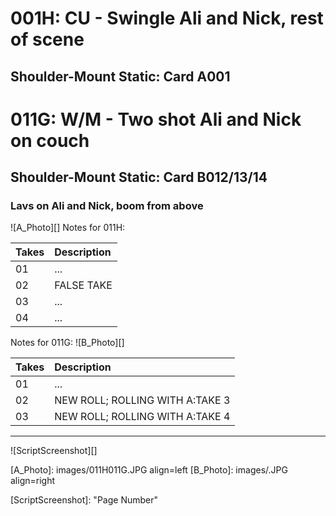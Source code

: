 # 001H: CU - Swingle Ali and Nick, rest of scene
## Shoulder-Mount Static: Card A001

# 011G: W/M - Two shot Ali and Nick on couch
## Shoulder-Mount Static: Card B012/13/14

### Lavs on Ali and Nick, boom from above

![A_Photo][]
Notes for 011H: 

| Takes | Description |
|:---|:----|
| 01 | ... |
| 02 | FALSE TAKE |
| 03 | ... |
| 04 | ... |

Notes for 011G: 
![B_Photo][]

| Takes | Description |
|:---|:----|
| 01 | ... |
| 02 | NEW ROLL; ROLLING WITH A:TAKE 3|
| 03 | NEW ROLL; ROLLING WITH A:TAKE 4 |

----

![ScriptScreenshot][]


[A_Photo]:  images/011H011G.JPG align=left
[B_Photo]:  images/.JPG align=right

[ScriptScreenshot]: "Page Number"